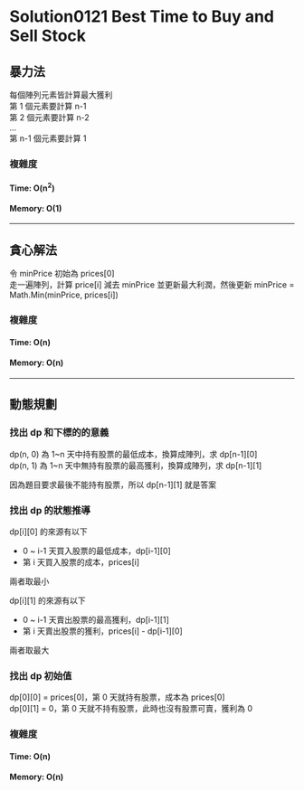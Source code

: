 # Solution0121 Best Time to Buy and Sell Stock

## 暴力法

每個陣列元素皆計算最大獲利  
第 1 個元素要計算 n-1  
第 2 個元素要計算 n-2  
...  
第 n-1 個元素要計算 1  

### 複雜度

#### Time: O(n<sup>2</sup>)

#### Memory: O(1)

---

## 貪心解法

令 minPrice 初始為 prices[0]  
走一遍陣列，計算 price[i] 減去 minPrice 並更新最大利潤，然後更新 minPrice = Math.Min(minPrice, prices[i])

### 複雜度

#### Time: O(n)

#### Memory: O(n)

---

## 動態規劃

### 找出 dp 和下標的的意義

dp(n, 0) 為 1~n 天中持有股票的最低成本，換算成陣列，求 dp[n-1][0]  
dp(n, 1) 為 1~n 天中無持有股票的最高獲利，換算成陣列，求 dp[n-1][1]  

因為題目要求最後不能持有股票，所以 dp[n-1][1] 就是答案

### 找出 dp 的狀態推導

dp[i][0] 的來源有以下
- 0 ~ i-1 天買入股票的最低成本，dp[i-1][0]
- 第 i 天買入股票的成本，prices[i]

兩者取最小

dp[i][1] 的來源有以下
- 0 ~ i-1 天賣出股票的最高獲利，dp[i-1][1]
- 第 i 天賣出股票的獲利，prices[i] - dp[i-1][0]

兩者取最大

### 找出 dp 初始值

dp[0][0] = prices[0]，第 0 天就持有股票，成本為 prices[0]  
dp[0][1] = 0，第 0 天就不持有股票，此時也沒有股票可賣，獲利為 0

### 複雜度

#### Time: O(n)

#### Memory: O(n)